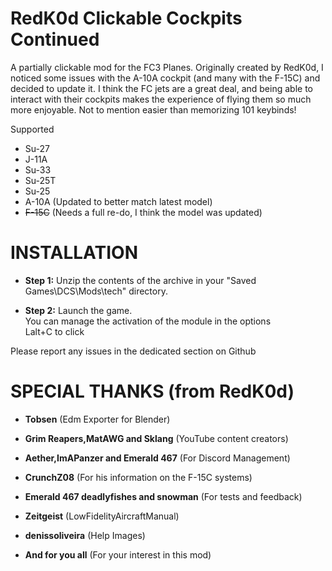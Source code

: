 # RedK0d Clickable Cockpits Continued
 A partially clickable mod for the FC3 Planes.  Originally created by RedK0d, I noticed some issues with the A-10A cockpit (and many with the F-15C) and decided to update it.  I think the FC jets are a great deal, and being able to interact with their cockpits makes the experience of flying them so much more enjoyable.  Not to mention easier than memorizing 101 keybinds!

 Supported
 * Su-27  
 * J-11A  
 * Su-33  
 * Su-25T  
 * Su-25  
 * A-10A (Updated to better match latest model)
 * ~~F-15C~~ (Needs a full re-do, I think the model was updated)

 # INSTALLATION 

* __Step 1:__ Unzip the contents of the archive in your "Saved Games\DCS\Mods\tech" directory.  


* __Step 2:__ Launch the game.  
 You can manage the activation of the module in the options  
 Lalt+C to click  


 Please report any issues in the dedicated section on Github


 # SPECIAL THANKS (from RedK0d)
 * __Tobsen__                               (Edm Exporter for Blender)  
 * __Grim Reapers,MatAWG and Sklang__       (YouTube content creators)  
 * __Aether,ImAPanzer and Emerald 467__     (For Discord Management)  
 * __CrunchZ08__                            (For his information on the F-15C systems)  
 * __Emerald 467 deadlyfishes and snowman__ (For tests and feedback)  
 * __Zeitgeist__                            (LowFidelityAircraftManual)  
 * __denissoliveira__                       (Help Images)  
 
 
 * __And for you all__                      (For your interest in this mod)  


